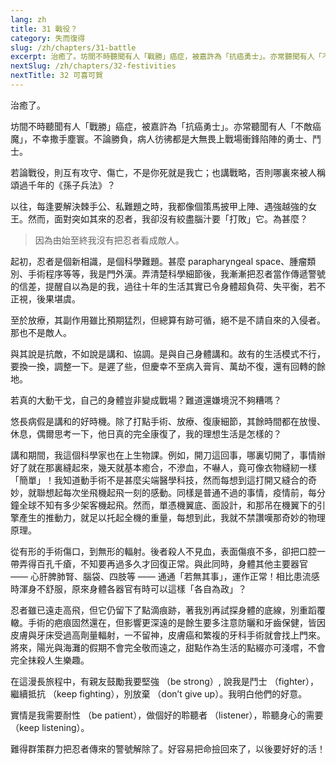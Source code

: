 ```yaml
---
lang: zh
title: 31 戰役？
category: 失而復得
slug: /zh/chapters/31-battle
excerpt: 治癒了。坊間不時聽聞有人「戰勝」癌症，被嘉許為「抗癌勇士」。亦常聽聞有人「不敵癌魔」，不幸撒手塵寰。
nextSlug: /zh/chapters/32-festivities
nextTitle: 32 可喜可賀
---
```


<p class="cn">治癒了。

<p class="cn">坊間不時聽聞有人「戰勝」癌症，被嘉許為「抗癌勇士」。亦常聽聞有人「不敵癌魔」，不幸撒手塵寰。不論勝負，病人彷彿都是大無畏上戰場衝鋒陷陣的勇士、鬥士。

<p class="cn">若論戰役，則互有攻守、傷亡，不是你死就是我亡；也講戰略，否則哪裏來被人稱頌過千年的《孫子兵法》？

<p class="cn">以往，每逢要解決棘手公、私難題之時，我都像個策馬披甲上陣、遇強越強的女王。然而，面對突如其來的忍者，我卻沒有絞盡腦汁要「打敗」它。為甚麼？

<blockquote class="cn">因為由始至終我沒有把忍者看成敵人。</blockquote>

<p class="cn">起初，忍者是個新相識，是個科學難題。甚麼 parapharyngeal space、腫瘤類別、手術程序等等，我是門外漢。弄清楚科學細節後，我漸漸把忍者當作傳遞警號的信差，提醒自以為是的我，過往十年的生活其實已令身體超負荷、失平衡，若不正視，後果堪虞。

<p class="cn">至於放療，其副作用雖比預期猛烈，但總算有跡可循，絕不是不請自來的入侵者。那也不是敵人。

<p class="cn">與其說是抗敵，不如說是講和、協調。是與自己身體講和。故有的生活模式不行，要換一換，調整一下。是遲了些，但慶幸不至病入膏肓、萬劫不復，還有回轉的餘地。

<p class="cn">若真的大動干戈，自己的身體豈非變成戰場？難道還嫌境況不夠糟嗎？

<p class="cn">悠長病假是講和的好時機。除了打點手術、放療、復康細節，其餘時間都在放慢、休息，偶爾思考一下，他日真的完全康復了，我的理想生活是怎樣的？

<p class="cn">講和期間，我這個科學家也在上生物課。例如，開刀這回事，哪裏切開了，事情辦好了就在那裏縫起來，幾天就基本癒合，不滲血，不嚇人，竟可像衣物縫紉一樣「簡單」！我知道動手術不是甚麼尖端醫學科技，然而每想到這打開又縫合的奇妙，就聯想起每次坐飛機起飛一刻的感動。同樣是普通不過的事情，疫情前，每分鐘全球不知有多少架客機起飛。然而，單憑機翼底、面設計，和那吊在機翼下的引擎產生的推動力，就足以托起全機的重量，每想到此，我就不禁讚嘆那奇妙的物理原理。

<p class="cn">從有形的手術傷口，到無形的輻射。後者殺人不見血，表面傷痕不多，卻把口腔一帶弄得百孔千瘡，不知要再過多久才回復正常。與此同時，身體其他主要器官 —— 心肝脾肺腎、腦袋、四肢等 —— 通通「若無其事」，運作正常！相比患流感時渾身不舒服，原來身體各器官有時可以這樣「各自為政」？

<p class="cn">忍者雖已遠走高飛，但它仍留下了點滴痕跡，著我別再試探身體的底線，別重蹈覆轍。手術的疤痕固然還在，但影響更深遠的是餘生要多注意防曬和牙齒保健，皆因皮膚與牙床受過高劑量輻射，一不留神，皮膚癌和繁複的牙科手術就會找上門來。將來，陽光與海灘的假期不會完全敬而遠之，甜點作為生活的點綴亦可淺嚐，不會完全抹殺人生樂趣。

<p class="cn">在這漫長旅程中，有親友鼓勵我要堅強 （be strong）, 說我是鬥士 （fighter），繼續抵抗 （keep fighting），別放棄 （don’t give up）。我明白他們的好意。

<p class="cn">實情是我需要耐性 （be patient），做個好的聆聽者 （listener），聆聽身心的需要 （keep listening）。

<p class="cn">難得群策群力把忍者傳來的警號解除了。好容易把命撿回來了，以後要好好的活！
